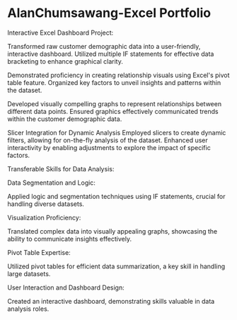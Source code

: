# AlanChumsawang-Excel Portfolio

Interactive Excel Dashboard Project:

Transformed raw customer demographic data into a user-friendly, interactive dashboard.
Utilized multiple IF statements for effective data bracketing to enhance graphical clarity.

Demonstrated proficiency in creating relationship visuals using Excel's pivot table feature.
Organized key factors to unveil insights and patterns within the dataset.

Developed visually compelling graphs to represent relationships between different data points.
Ensured graphics effectively communicated trends within the customer demographic data.

Slicer Integration for Dynamic Analysis
Employed slicers to create dynamic filters, allowing for on-the-fly analysis of the dataset.
Enhanced user interactivity by enabling adjustments to explore the impact of specific factors.


Transferable Skills for Data Analysis:

Data Segmentation and Logic:

Applied logic and segmentation techniques using IF statements, crucial for handling diverse datasets.


Visualization Proficiency:

Translated complex data into visually appealing graphs, showcasing the ability to communicate insights effectively.


Pivot Table Expertise:

Utilized pivot tables for efficient data summarization, a key skill in handling large datasets.

User Interaction and Dashboard Design:

Created an interactive dashboard, demonstrating skills valuable in data analysis roles.
